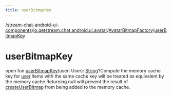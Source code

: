 ```yaml
---
title: userBitmapKey
---
```

/[stream-chat-android-ui-components](../../index.md)/[io.getstream.chat.android.ui.avatar](../index.md)/[AvatarBitmapFactory](index.md)/[userBitmapKey](userBitmapKey.md)  
  
  
  
# userBitmapKey  
open fun [userBitmapKey](userBitmapKey.md)(user: User): [String](https://kotlinlang.org/api/latest/jvm/stdlib/kotlin/-string/index.html)?Compute the memory cache key for [user](userBitmapKey.md).Items with the same cache key will be treated as equivalent by the memory cache.Returning null will prevent the result of [createUserBitmap](createUserBitmap.md) from being added to the memory cache.
